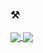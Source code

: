 ### :hammer_and_pick:	

<a href="https://github.com/ach-in">
  <img align="center" src="https://github-readme-stats.vercel.app/api?username=ach-in&count_private=true&show_icons=true&theme=transparent" />
</a>
<a href="https://github.com/ach-in">
  <img align="center" src="https://github-readme-stats.vercel.app/api/top-langs/?username=ach-in&layout=compact&count_private=true&theme=transparent&hide=jupyter%20notebook&langs_count=10" />
</a>

 


<!---
- 👋 Hi, I’m @ach-in
- 👀 I’m interested in ...
- 🌱 I’m currently learning ...
- 💞️ I’m looking to collaborate on ...
- 📫 How to reach me ...


ach-in/ach-in is a ✨ special ✨ repository because its `README.md` (this file) appears on your GitHub profile.
You can click the Preview link to take a look at your changes.
--->
